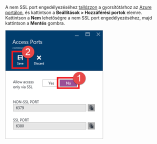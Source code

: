 A nem SSL port engedélyezéséhez [tallózzon](../articles/redis-cache/cache-configure.md#configure-redis-cache-settings) a gyorsítótárhoz az [Azure portálon](https://portal.azure.com), és kattintson a **Beállítások > Hozzáférési portok** elemre. Kattintson a **Nem** lehetőségre a nem SSL port engedélyezéséhez, majd kattintson a **Mentés** gombra.

![A Redis Cache-gyorsítótár beállításai](media/redis-cache-non-ssl-port/redis-cache-non-ssl-port.png)




<!--HONumber=Jun16_HO2-->


